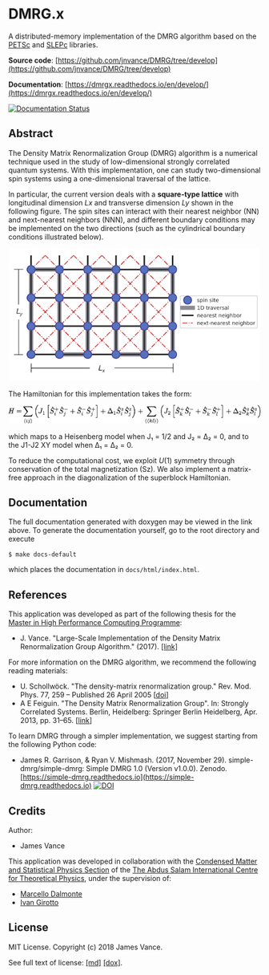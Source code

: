 DMRG.x
======

A distributed-memory implementation of the DMRG algorithm based on the [PETSc](https://www.mcs.anl.gov/petsc/) and
[SLEPc](http://slepc.upv.es/) libraries.

__Source code__: [https://github.com/jnvance/DMRG/tree/develop](https://github.com/jnvance/DMRG/tree/develop)

__Documentation__: [https://dmrgx.readthedocs.io/en/develop/](https://dmrgx.readthedocs.io/en/develop/)

[![Documentation Status](https://readthedocs.org/projects/dmrgx/badge/?version=develop)](http://dmrgx.readthedocs.io/en/develop/?badge=develop)

Abstract
--------

The Density Matrix Renormalization Group (DMRG) algorithm is a numerical technique used in the study of low-dimensional
strongly correlated quantum systems. With this implementation, one can study two-dimensional spin systems using a one-dimensional
traversal of the lattice.

In particular, the current version deals with a __square-type lattice__ with longitudinal dimension _Lx_ and transverse
dimension _Ly_ shown in the following figure.
The spin sites can interact with their nearest neighbor (NN) and next-nearest neighbors (NNN), and different boundary conditions may be implemented on the two directions (such as the cylindrical boundary conditions illustrated below).

![](./assets/img/lattice-j1-j2-square.png)

The Hamiltonian for this implementation takes the form:

![](./assets/img/equation-j1-j2.png)

which maps to a Heisenberg model when J₁ = 1/2 and J₂ = Δ₂ = 0, and to the J1-J2 XY model when Δ₁ = Δ₂ = 0.

To reduce the computational cost, we exploit _U_(1) symmetry through conservation of the total magnetization (Sz).
We also implement a matrix-free approach in the diagonalization of the superblock Hamiltonian.

Documentation
-------------

The full documentation generated with doxygen may be viewed in the link above.
To generate the documentation yourself, go to the root directory and execute

    $ make docs-default

which places the documentation in `docs/html/index.html`.

<!-- __NOTE:__
Since the same markdown files were used in generating the Doxygen documentation, some links may be available only for the
markdown/github version (links marked as __[md]__) and others may work only for the doxygen version (marked as __[dox]__). -->

References
----------

This application was developed as part of the following thesis for the [Master in High Performance Computing Programme](http://mhpc.it):
 - J. Vance. "Large-Scale Implementation of the Density Matrix Renormalization Group Algorithm." (2017). [[link]](http://hdl.handle.net/20.500.11767/68070
)

For more information on the DMRG algorithm, we recommend the following reading materials:
 - U. Schollwöck. "The density-matrix renormalization group." Rev. Mod. Phys. 77, 259 – Published 26 April 2005
    [[doi](https://doi.org/10.1103/RevModPhys.77.259)]
 - A E Feiguin. "The Density Matrix Renormalization Group". In: Strongly Correlated Systems. Berlin, Heidelberg: Springer Berlin Heidelberg, Apr. 2013, pp. 31–65. [[link](https://www.springer.com/cda/content/document/cda_downloaddocument/9783642351051-c2.pdf?SGWID=0-0-45-1391718-p174727662)]

To learn DMRG through a simpler implementation, we suggest starting from the following Python code:
 - James R. Garrison, & Ryan V. Mishmash. (2017, November 29). simple-dmrg/simple-dmrg: Simple DMRG 1.0 (Version v1.0.0). Zenodo.
    [https://simple-dmrg.readthedocs.io](https://simple-dmrg.readthedocs.io)
    [![DOI](https://zenodo.org/badge/DOI/10.5281/zenodo.1068359.svg)](https://doi.org/10.5281/zenodo.1068359)


<!--
Table of Contents
-----------------
 - [Prerequisites](#prerequisites)
 - [Installation](#installation)
 - [Usage](#usage)
 - [Contributing](#contributing)
 - [Credits](#credits)
 - [License](#license)

Prerequisites
-------------

Installation
------------

Usage
-----

Contributing
------------
-->

Credits
-------

Author:
 - James Vance

This application was developed in collaboration with the
[Condensed Matter and Statistical Physics Section](https://www.ictp.it/research/cmsp.aspx) of the
[The Abdus Salam International Centre for Theoretical Physics](http://www.ictp.it), under the supervision of:
 - [Marcello Dalmonte](https://www.ictp.it/research/cmsp/members/long-term-visiting-researchers/marcello-dalmonte.aspx)
 - [Ivan Girotto](https://www.mhpc.it/people/ivan-girotto)

<!-- ![](https://www.ictp.it/img/ictp_head_logo.png =100x) -->

License
-------

MIT License. Copyright (c) 2018 James Vance.

See full text of license: [[md]](./LICENSE) [[dox]](https://github.com/jnvance/DMRG/blob/develop/LICENSE).
